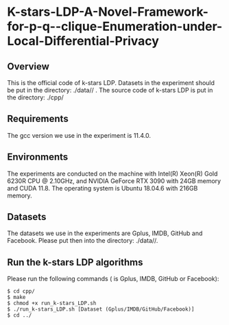 # K-stars-LDP-A-Novel-Framework-for-p-q--clique-Enumeration-under-Local-Differential-Privacy
## Overview
This is the official code of k-stars LDP. Datasets in the experiment should be put in the directory: ./data/<dataset>/ . The source code of k-stars LDP is put in the directory: ./cpp/

## Requirements
The gcc version we use in the experiment is 11.4.0.

## Environments
The experiments are conducted on the machine with Intel(R) Xeon(R) Gold 6230R CPU @ 2.10GHz, and NVIDIA GeForce RTX 3090 with 24GB memory and CUDA 11.8. The operating system is Ubuntu 18.04.6 with 216GB memory.

## Datasets
The datasets we use in the experiments are Gplus, IMDB, GitHub and Facebook. Please put then into the directory: ./data/<dataset>/.

## Run the k-stars LDP algorithms
Please run the following commands (<dataset> is Gplus, IMDB, GitHub or Facebook):
```
$ cd cpp/
$ make
$ chmod +x run_k-stars_LDP.sh
$ ./run_k-stars_LDP.sh [Dataset (Gplus/IMDB/GitHub/Facebook)]
$ cd ../
```
